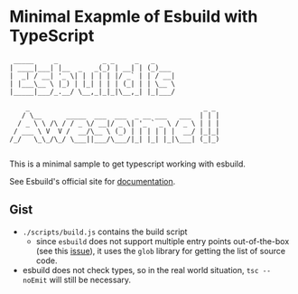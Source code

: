 # Minimal Exapmle of Esbuild with TypeScript

```
 _____     _           _ _     _   _     
| ____|___| |__  _   _(_) | __| | (_)___ 
|  _| / __| '_ \| | | | | |/ _` | | / __|
| |___\__ \ |_) | |_| | | | (_| | | \__ \
|_____|___/_.__/ \__,_|_|_|\__,_| |_|___/
                                         
    _                                           _ _ 
   / \__      _____  ___  ___  _ __ ___   ___  | | |
  / _ \ \ /\ / / _ \/ __|/ _ \| '_ ` _ \ / _ \ | | |
 / ___ \ V  V /  __/\__ \ (_) | | | | | |  __/ |_|_|
/_/   \_\_/\_/ \___||___/\___/|_| |_| |_|\___| (_|_)
                                                    
```

This is a minimal sample to get typescript working with esbuild.

See Esbuild's official site for [documentation](https://esbuild.github.io/getting-started/).

## Gist

- `./scripts/build.js` contains the build script
  - since `esbuild` does not support multiple entry points out-of-the-box (see this [issue](https://github.com/evanw/esbuild/issues/976)), it uses the `glob` library for getting the list of source code.
- esbuild does not check types, so in the real world situation, `tsc --noEmit` will still be necessary.